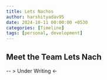 ```yaml
---
title: Lets Nachos
author: harshityadav95
date: 2024-10-11 00:00:00 +0530
categories: [Timeline]
tags: [personal, development]
---
```


## Meet the Team Lets Nach

-- > Under Writing <- 
